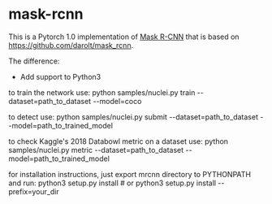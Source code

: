 # mask-rcnn


This is a Pytorch 1.0 implementation of [Mask R-CNN](https://arxiv.org/abs/1703.06870) that is based on https://github.com/darolt/mask_rcnn.

The difference:
* Add support to Python3

to train the network use:
python samples/nuclei.py train --dataset=path_to_dataset --model=coco

to detect use:
python samples/nuclei.py submit --dataset=path_to_dataset --model=path_to_trained_model

to check Kaggle's 2018 Databowl metric on a dataset use:
python samples/nuclei.py metric --dataset=path_to_dataset --model=path_to_trained_model

for installation instructions, just export mrcnn directory to PYTHONPATH and run:
python3 setup.py install # or python3 setup.py install --prefix=your_dir

